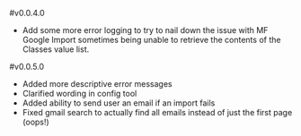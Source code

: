 #v0.0.4.0
* Add some more error logging to try to nail down the issue with MF Google Import sometimes being unable to retrieve the contents of the Classes value list.

#v0.0.5.0
* Added more descriptive error messages
* Clarified wording in config tool
* Added ability to send user an email if an import fails
* Fixed gmail search to actually find all emails instead of just the first page (oops!)
